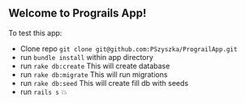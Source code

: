## Welcome to Prograils App!

To test this app:
 - Clone repo `git clone git@github.com:PSzyszka/PrograilApp.git`
 - run `bundle install` within app directory
 - run `rake db:create` This will create database
 - run `rake db:migrate` This will run migrations
 - run `rake db:seed` This will create fill db with seeds
 - run `rails s` :boom:
